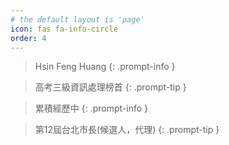 ```yaml
---
# the default layout is 'page'
icon: fas fa-info-circle
order: 4
---
```


> Hsin Feng Huang
{: .prompt-info }

> 高考三級資訊處理榜首
{: .prompt-tip }

> 累積經歷中
{: .prompt-info }


> 第12屆台北市長(候選人，代理)
{: .prompt-tip }
